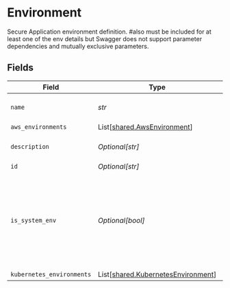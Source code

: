 # Environment

Secure Application environment definition. #also must be included for at least one of the env details but Swagger does not support parameter dependencies and mutually exclusive parameters.


## Fields

| Field                                                                                                          | Type                                                                                                           | Required                                                                                                       | Description                                                                                                    | Example                                                                                                        |
| -------------------------------------------------------------------------------------------------------------- | -------------------------------------------------------------------------------------------------------------- | -------------------------------------------------------------------------------------------------------------- | -------------------------------------------------------------------------------------------------------------- | -------------------------------------------------------------------------------------------------------------- |
| `name`                                                                                                         | *str*                                                                                                          | :heavy_check_mark:                                                                                             | Environment name. Must be unique.                                                                              | Prod                                                                                                           |
| `aws_environments`                                                                                             | List[[shared.AwsEnvironment](../../models/shared/awsenvironment.md)]                                           | :heavy_minus_sign:                                                                                             | N/A                                                                                                            |                                                                                                                |
| `description`                                                                                                  | *Optional[str]*                                                                                                | :heavy_minus_sign:                                                                                             | The environment description.                                                                                   |                                                                                                                |
| `id`                                                                                                           | *Optional[str]*                                                                                                | :heavy_minus_sign:                                                                                             | N/A                                                                                                            |                                                                                                                |
| `is_system_env`                                                                                                | *Optional[bool]*                                                                                               | :heavy_minus_sign:                                                                                             | indicates if this environment represents system namespaces that usually will be filtered out from some screens |                                                                                                                |
| `kubernetes_environments`                                                                                      | List[[shared.KubernetesEnvironment](../../models/shared/kubernetesenvironment.md)]                             | :heavy_minus_sign:                                                                                             | N/A                                                                                                            |                                                                                                                |